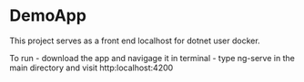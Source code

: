 # DemoApp

This project serves as a front end localhost for dotnet user docker. 

To run - download the app and navigage it in terminal - type ng-serve in the main directory and visit http:localhost:4200